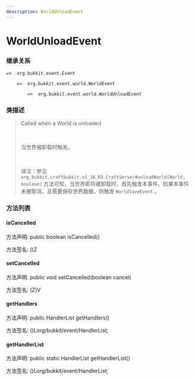 ```yaml
---
description: WorldUnloadEvent
---
```


# WorldUnloadEvent

### 继承关系

    =>  org.bukkit.event.Event

        =>  org.bukkit.event.world.WorldEvent

            =>  org.bukkit.event.world.WorldUnloadEvent

### 类描述

> Called when a World is unloaded
> 
> <br>
> 
> 当世界被卸载时触发。
> 
> <br>
> 
> 译注：参见 `org.bukkit.craftbukkit.v1_16_R3.CraftServer#unloadWorld(World, boolean)` 方法可知，当世界即将被卸载时，首先触发本事件。如果本事件未被取消，且需要保存世界数据，则触发 `WorldSaveEvent` 。

### 方法列表

#### isCancelled

方法声明: public boolean isCancelled()

方法签名: ()Z

#### setCancelled

方法声明: public void setCancelled(boolean cancel)

方法签名: (Z)V

#### getHandlers

方法声明: public HandlerList getHandlers()

方法签名: ()Lorg/bukkit/event/HandlerList;

#### getHandlerList

方法声明: public static HandlerList getHandlerList()

方法签名: ()Lorg/bukkit/event/HandlerList;